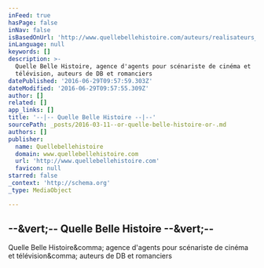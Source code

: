 ```yaml
---
inFeed: true
hasPage: false
inNav: false
isBasedOnUrl: 'http://www.quellebellehistoire.com/auteurs/realisateurs_cinema.html'
inLanguage: null
keywords: []
description: >-
  Quelle Belle Histoire, agence d'agents pour scénariste de cinéma et
  télévision, auteurs de DB et romanciers
datePublished: '2016-06-29T09:57:59.303Z'
dateModified: '2016-06-29T09:57:55.309Z'
author: []
related: []
app_links: []
title: '--|-- Quelle Belle Histoire --|--'
sourcePath: _posts/2016-03-11--or-quelle-belle-histoire-or-.md
authors: []
publisher:
  name: Quellebellehistoire
  domain: www.quellebellehistoire.com
  url: 'http://www.quellebellehistoire.com'
  favicon: null
starred: false
_context: 'http://schema.org'
_type: MediaObject

---
```

<article style=""><h1>--&amp;vert;-- Quelle Belle Histoire --&amp;vert;--</h1><p>Quelle Belle Histoire&amp;comma; agence d'agents pour scénariste de cinéma et télévision&amp;comma; auteurs de DB et romanciers</p></article>
